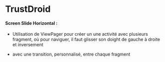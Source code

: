 # TrustDroid

#### __Screen Slide Horizontal :__

- Utilisation de ViewPager pour créer un une activité avec plusieurs fragment, où pour naviguer, il faut glisser son doight de gauche à droite et inversement

- avec une transition, personnalisé, entre chaque fragment
